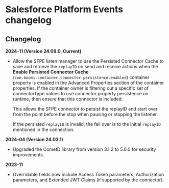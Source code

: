 # Salesforce Platform Events changelog

<head>
  <meta name="guidename" content="Integration"/>
  <meta name="context" content="GUID-1fa44772-223b-4368-a7d3-28e422f9ab07"/>
</head>

## Changelog

**2024-11 (Version 24.09.0, Current)**

- Allow the SFPE listen manager to use the Persisted Connector Cache to save and retrieve the `replayID` on send and receive actions when the **Enable Persisted Connector Cache** (`com.boomi.container.connector.persistence.enabled`) container property is enabled in the Advanced Properties section of the container properties. If the container owner is filtering out a specific set of connectorType values to use connector property persistence on runtime, then ensure that this connector is included. 

  This allows the SFPE connector to persist the replayID and start over from the point before the stop when pausing or stopping the listener.

  If the persisted `replayID` is invalid, the fail over is to the initial `replayID` mentioned in the connection.

**2024-04 (Version 24.03.1)**

- Upgraded the CometD library from version 3.1.2 to 5.0.0 for security improvements.

**2023-11**

- Overridable fields now include Access Token parameters, Authorization parameters, and Extended JWT Claims (if supported by the connector).